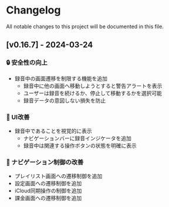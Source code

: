 # Changelog

All notable changes to this project will be documented in this file.

## [v0.16.7] - 2024-03-24

### 🔒 安全性の向上
- 録音中の画面遷移を制限する機能を追加
  - 録音中に他の画面へ移動しようとすると警告アラートを表示
  - ユーザーは録音を続けるか、停止して移動するかを選択可能
  - 録音データの意図しない損失を防止

### 🎨 UI改善
- 録音中であることを視覚的に表示
  - ナビゲーションバーに録音インジケータを追加
  - 録音中は関連する操作ボタンの状態を明確に表示

### 🔄 ナビゲーション制御の改善
- プレイリスト画面への遷移制御を追加
- 設定画面への遷移制御を追加
- iCloud同期操作の制御を追加
- 課金画面への遷移制御を追加 